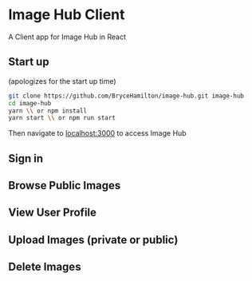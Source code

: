 # Image Hub Client 

A Client app for Image Hub in React

## Start up
(apologizes for the start up time)


```bash
git clone https://github.com/BryceHamilton/image-hub.git image-hub  
cd image-hub 
yarn \\ or npm install 
yarn start \\ or npm run start 
```

Then navigate to [localhost:3000](http://localhost:3000) to access Image Hub

## Sign in


## Browse Public Images


## View User Profile


## Upload Images (private or public)


## Delete Images




